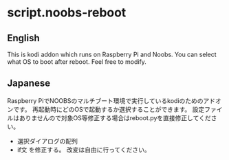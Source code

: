 # script.noobs-reboot
## English
This is kodi addon which runs on Raspberry Pi and Noobs.
You can select what OS to boot after reboot.
Feel free to modify.

## Japanese
Raspberry PiでNOOBSのマルチブート環境で実行しているkodiのためのアドオンです。
再起動時にどのOSで起動するか選択することができます。
設定ファイルはありませんので対象OS等修正する場合はreboot.pyを直接修正してください。
 - 選択ダイアログの配列
 - if文
を修正する。
改変は自由に行ってください。
